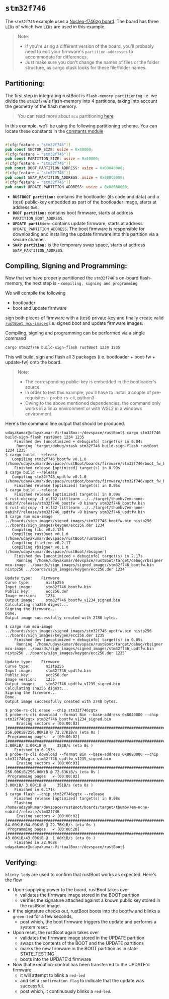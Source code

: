 # `stm32f746`

The `stm32f746` example uses a [Nucleo-f746zg board](https://www.st.com/en/evaluation-tools/nucleo-f746zg.html). The board has three `LEDs` of which two `LEDs` are used in this example.

> Note:
> - If you're using a different version of the board, you'll probably need to edit your firmware's `partition-addresses` to accommodate for differences. 
> - Just make sure you don't change the names of files or the folder structure, as cargo xtask looks for these file/folder names.

## Partitioning:

The first step in integrating rustBoot is `flash-memory partitioning` i.e. we divide the `stm32f746`'s flash-memory into 4 partitions, taking into account the geometry of the flash memory.

> You can read more about `mcu` partitioning [here](../arch/partitions.md#micro-controller-partitions)

In this example, we'll be using the following partitioning scheme. You can locate these constants in the [constants module](https://github.com/nihalpasham/rustBoot/blob/main/rustBoot/src/constants.rs)

```rust

#[cfg(feature = "stm32f746")]
pub const SECTOR_SIZE: usize = 0x40000; 
#[cfg(feature = "stm32f746")]
pub const PARTITION_SIZE: usize = 0x40000;
#[cfg(feature = "stm32f746")]
pub const BOOT_PARTITION_ADDRESS: usize = 0x08040000;
#[cfg(feature = "stm32f746")]
pub const SWAP_PARTITION_ADDRESS: usize = 0x080C0000;
#[cfg(feature = "stm32f746")]
pub const UPDATE_PARTITION_ADDRESS: usize = 0x08080000;
```
- **`RUSTBOOT partition:`** contains the bootloader (its code and data) and a (test) public-key embedded as part of the bootloader image, starts at address `0x0`.
- **`BOOT partition:`** contains boot firmware, starts at address `PARTITION_BOOT_ADDRESS`.
- **`UPDATE partition:`** contains update firmware, starts at address `UPDATE_PARTITION_ADDRESS`. The boot firmware is responsible for downloading and installing the update firmware into this partition via a secure channel.
- **`SWAP partition:`** is the temporary swap space, starts at address `SWAP_PARTITION_ADDRESS`. 

## Compiling, Signing and Programming: 

Now that we have properly partitioned the `stm32f746`'s on-board flash-memory, the next step is - `compiling, signing and programming ` 

We will compile the following 
- bootloader 
- boot and update firmware

sign both pieces of firmware with a (test) [private-key](https://github.com/nihalpasham/rustBoot/tree/main/boards/rbSigner/keygen) and finally create valid [`rustBoot mcu-images`](../arch/images.md#mcu-image-format) i.e. signed boot and update firmware images.

Compiling, signing and programming can be performed via a single command

```Terminal
cargo stm32f746 build-sign-flash rustBoot 1234 1235
```
This will build, sign and flash all 3 packages (i.e. bootloader + boot-fw + update-fw) onto the board.

> Note: 
> - The corresponding public-key is embedded in the bootloader's source.
> - In order to test this example, you'll have to install a couple of pre-requisites - probe-rs-cli, python3 
> - Owing to the above mentioned dependencies, the command only works in a linux environment or with WSL2 in a windows environment. 

Here's the command line output that should be produced.

```Terminal
udayakumar@udayakumar-VirtualBox:~/devspace/rustBoot$ cargo stm32f746 build-sign-flash rustBoot 1234 1235
    Finished dev [unoptimized + debuginfo] target(s) in 0.04s
     Running `target/debug/xtask stm32f746 build-sign-flash rustBoot 1234 1235`
$ cargo build --release
   Compiling stm32f746_bootfw v0.1.0 (/home/udayakumar/devspace/rustBoot/boards/firmware/stm32f746/boot_fw_blinky_green)
    Finished release [optimized] target(s) in 0.99s
$ cargo build --release
   Compiling stm32f746_updtfw v0.1.0 (/home/udayakumar/devspace/rustBoot/boards/firmware/stm32f746/updt_fw_blinky_red)
    Finished release [optimized] target(s) in 0.95s
$ cargo build --release
    Finished release [optimized] target(s) in 0.09s
$ rust-objcopy -I elf32-littlearm ../../target/thumbv7em-none-eabihf/release/stm32f746_bootfw -O binary stm32f746_bootfw.bin
$ rust-objcopy -I elf32-littlearm ../../target/thumbv7em-none-eabihf/release/stm32f746_updtfw -O binary stm32f746_updtfw.bin
$ cargo run mcu-image ../boards/sign_images/signed_images/stm32f746_bootfw.bin nistp256 ../boards/sign_images/keygen/ecc256.der 1234
   Compiling libc v0.2.126
   Compiling rustBoot v0.1.0 (/home/udayakumar/devspace/rustBoot/rustBoot)
   Compiling filetime v0.2.17
   Compiling rbsigner v0.1.0 (/home/udayakumar/devspace/rustBoot/rbsigner)
    Finished dev [unoptimized + debuginfo] target(s) in 2.17s
     Running `/home/udayakumar/devspace/rustBoot/target/debug/rbsigner mcu-image ../boards/sign_images/signed_images/stm32f746_bootfw.bin nistp256 ../boards/sign_images/keygen/ecc256.der 1234`

Update type:    Firmware
Curve type:       nistp256
Input image:      stm32f746_bootfw.bin
Public key:       ecc256.der
Image version:    1234
Output image:     stm32f746_bootfw_v1234_signed.bin
Calculating sha256 digest...
Signing the firmware...
Done.
Output image successfully created with 2780 bytes.

$ cargo run mcu-image ../boards/sign_images/signed_images/stm32f746_updtfw.bin nistp256 ../boards/sign_images/keygen/ecc256.der 1235
    Finished dev [unoptimized + debuginfo] target(s) in 0.05s
     Running `/home/udayakumar/devspace/rustBoot/target/debug/rbsigner mcu-image ../boards/sign_images/signed_images/stm32f746_updtfw.bin nistp256 ../boards/sign_images/keygen/ecc256.der 1235`

Update type:    Firmware
Curve type:       nistp256
Input image:      stm32f746_updtfw.bin
Public key:       ecc256.der
Image version:    1235
Output image:     stm32f746_updtfw_v1235_signed.bin
Calculating sha256 digest...
Signing the firmware...
Done.
Output image successfully created with 2748 bytes.

$ probe-rs-cli erase --chip stm32f746zgtx
$ probe-rs-cli download --format Bin --base-address 0x8040000 --chip stm32f746zgtx stm32f746_bootfw_v1234_signed.bin
     Erasing sectors ✔ [00:00:03] [################################################################################################################] 256.00KiB/256.00KiB @ 72.27KiB/s (eta 0s )
 Programming pages   ✔ [00:00:02] [##################################################################################################################]  3.00KiB/ 3.00KiB @     353B/s (eta 0s )
    Finished in 6.153s
$ probe-rs-cli download --format Bin --base-address 0x8080000 --chip stm32f746zgtx stm32f746_updtfw_v1235_signed.bin
     Erasing sectors ✔ [00:00:03] [################################################################################################################] 256.00KiB/256.00KiB @ 72.63KiB/s (eta 0s )
 Programming pages   ✔ [00:00:02] [##################################################################################################################]  3.00KiB/ 3.00KiB @     351B/s (eta 0s )
    Finished in 6.171s
$ cargo flash --chip stm32f746zgtx --release
    Finished release [optimized] target(s) in 0.08s
    Flashing /home/udayakumar/devspace/rustBoot/boards/target/thumbv7em-none-eabihf/release/stm32f746
     Erasing sectors ✔ [00:00:02] [##################################################################################################################] 64.00KiB/64.00KiB @ 22.76KiB/s (eta 0s )
 Programming pages   ✔ [00:00:20] [##################################################################################################################] 43.00KiB/43.00KiB @  1.88KiB/s (eta 0s )
    Finished in 22.968s
udayakumar@udayakumar-VirtualBox:~/devspace/rustBoot$ 

```
## Verifying:

`blinky leds` are used to confirm that rustBoot works as expected. Here's the flow

- Upon supplying power to the board, rustBoot takes over 
    - validates the firmware image stored in the BOOT partition
    - verifies the signature attached against a known public key stored in the rustBoot image.
- If the signature checks out, rustBoot boots into the bootfw and blinks a `green-led` for a few seconds, 
    - post which, the boot firmware triggers the update and performs a system reset. 
- Upon reset, the rustBoot again takes over 
    - validates the firmware image stored in the UPDATE partition 
    - swaps the contents of the BOOT and the UPDATE partitions
    - marks the new firmware in the BOOT partition as in state STATE_TESTING
    - boots into the UPDATE'd firmware 
- Now that execution-control has been transferred to the UPDATE'd firmware
    - it will attempt to blink a `red-led` 
    - and set a `confirmation flag` to indicate that the update was successful.
    - post which, it continuously blinks a `red-led`.